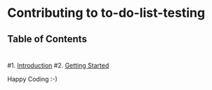 # Contributing to to-do-list-testing
 ## Table of Contents
 #
 #1. [Introduction](#introduction)
 #2. [Getting Started](#getting-started)

Happy Coding :-)

